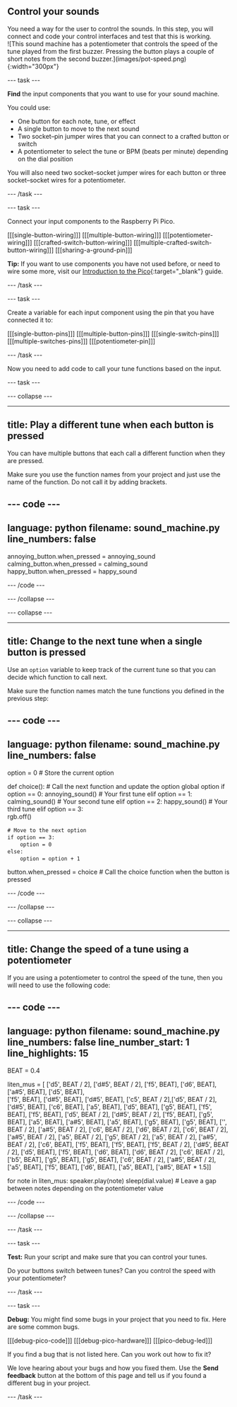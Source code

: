## Control your sounds

<div style="display: flex; flex-wrap: wrap">
<div style="flex-basis: 200px; flex-grow: 1; margin-right: 15px;">
You need a way for the user to control the sounds. In this step, you will connect and code your control interfaces and test that this is working.
</div>
<div>
![This sound machine has a potentiometer that controls the speed of the tune played from the first buzzer. Pressing the button plays a couple of short notes from the second buzzer.](images/pot-speed.png){:width="300px"}
</div>
</div>

--- task ---

**Find** the input components that you want to use for your sound machine. 

You could use:
+ One button for each note, tune, or effect
+ A single button to move to the next sound
+ Two socket–pin jumper wires that you can connect to a crafted button or switch
+ A potentiometer to select the tune or BPM (beats per minute) depending on the dial position

You will also need two socket–socket jumper wires for each button or three socket–socket wires for a potentiometer. 

--- /task ---

--- task ---

Connect your input components to the Raspberry Pi Pico.

[[[single-button-wiring]]]
[[[multiple-button-wiring]]]
[[[potentiometer-wiring]]]
[[[crafted-switch-button-wiring]]]
[[[multiple-crafted-switch-button-wiring]]]
[[[sharing-a-ground-pin]]]

**Tip:** If you want to use components you have not used before, or need to wire some more, visit our [Introduction to the Pico](https://projects.raspberrypi.org/en/projects/introduction-to-the-pico){:target="_blank"} guide. 

--- /task ---

--- task ---

Create a variable for each input component using the pin that you have connected it to:

[[[single-button-pins]]]
[[[multiple-button-pins]]]
[[[single-switch-pins]]]
[[[multiple-switches-pins]]]
[[[potentiometer-pin]]]

--- /task ---

Now you need to add code to call your tune functions based on the input. 

--- task ---


--- collapse ---

---
title: Play a different tune when each button is pressed
---

You can have multiple buttons that each call a different function when they are pressed. 

Make sure you use the function names from your project and just use the name of the function. Do not call it by adding brackets.

--- code ---
---
language: python
filename: sound_machine.py
line_numbers: false
---

annoying_button.when_pressed = annoying_sound
calming_button.when_pressed = calming_sound
happy_button.when_pressed = happy_sound

--- /code ---

--- /collapse ---

--- collapse ---

---
title: Change to the next tune when a single button is pressed
---

Use an `option` variable to keep track of the current tune so that you can decide which function to call next. 

Make sure the function names match the tune functions you defined in the previous step:

--- code ---
---
language: python
filename: sound_machine.py
line_numbers: false
---
option = 0 # Store the current option

def choice(): # Call the next function and update the option
    global option
    if option == 0:
        annoying_sound() # Your first tune
    elif option == 1:
        calming_sound() # Your second tune
    elif option == 2:
        happy_sound() # Your third tune
    elif option == 3:    
        rgb.off()
    
    # Move to the next option
    if option == 3:
        option = 0
    else:
        option = option + 1
    
button.when_pressed = choice # Call the choice function when the button is pressed

--- /code ---

--- /collapse ---

--- collapse ---

---
title: Change the speed of a tune using a potentiometer
---

If you are using a potentiometer to control the speed of the tune, then you will need to use the following code: 

--- code ---
---
language: python
filename: sound_machine.py
line_numbers: false
line_number_start: 1
line_highlights: 15
---
BEAT = 0.4

liten_mus = [ ['d5', BEAT / 2], ['d#5', BEAT / 2], ['f5', BEAT], ['d6', BEAT], ['a#5', BEAT], ['d5', BEAT],  
              ['f5', BEAT], ['d#5', BEAT], ['d#5', BEAT], ['c5', BEAT / 2],['d5', BEAT / 2], ['d#5', BEAT], 
              ['c6', BEAT], ['a5', BEAT], ['d5', BEAT], ['g5', BEAT], ['f5', BEAT], ['f5', BEAT], ['d5', BEAT / 2],
              ['d#5', BEAT / 2], ['f5', BEAT], ['g5', BEAT], ['a5', BEAT], ['a#5', BEAT], ['a5', BEAT], ['g5', BEAT],
              ['g5', BEAT], ['', BEAT / 2], ['a#5', BEAT / 2], ['c6', BEAT / 2], ['d6', BEAT / 2], ['c6', BEAT / 2],
              ['a#5', BEAT / 2], ['a5', BEAT / 2], ['g5', BEAT / 2], ['a5', BEAT / 2], ['a#5', BEAT / 2], ['c6', BEAT],
              ['f5', BEAT], ['f5', BEAT], ['f5', BEAT / 2], ['d#5', BEAT / 2], ['d5', BEAT], ['f5', BEAT], ['d6', BEAT],
              ['d6', BEAT / 2], ['c6', BEAT / 2], ['b5', BEAT], ['g5', BEAT], ['g5', BEAT], ['c6', BEAT / 2],
              ['a#5', BEAT / 2], ['a5', BEAT], ['f5', BEAT], ['d6', BEAT], ['a5', BEAT], ['a#5', BEAT * 1.5]]

for note in liten_mus:
        speaker.play(note) 
        sleep(dial.value) # Leave a gap between notes depending on the potentiometer value

--- /code ---

--- /collapse ---

--- /task ---


--- task ---

**Test:** Run your script and make sure that you can control your tunes. 

Do your buttons switch between tunes? Can you control the speed with your potentiometer? 

--- /task ---

--- task ---

**Debug:** You might find some bugs in your project that you need to fix. Here are some common bugs.

[[[debug-pico-code]]] 
[[[debug-pico-hardware]]]
[[[pico-debug-led]]]

If you find a bug that is not listed here. Can you work out how to fix it?

We love hearing about your bugs and how you fixed them. Use the **Send feedback** button at the bottom of this page and tell us if you found a different bug in your project.

--- /task ---


